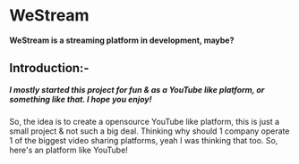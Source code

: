 # WeStream
**WeStream is a streaming platform in development, maybe?**
## Introduction:-
***I mostly started this project for fun & as a YouTube like platform, or something like that.
I hope you enjoy!***
###
So, the idea is to create a opensource YouTube like platform, this is just a small project & not such a big deal.
Thinking why should 1 company operate 1 of the biggest video sharing platforms, yeah I was thinking that too.
So, here's an platform like YouTube!
